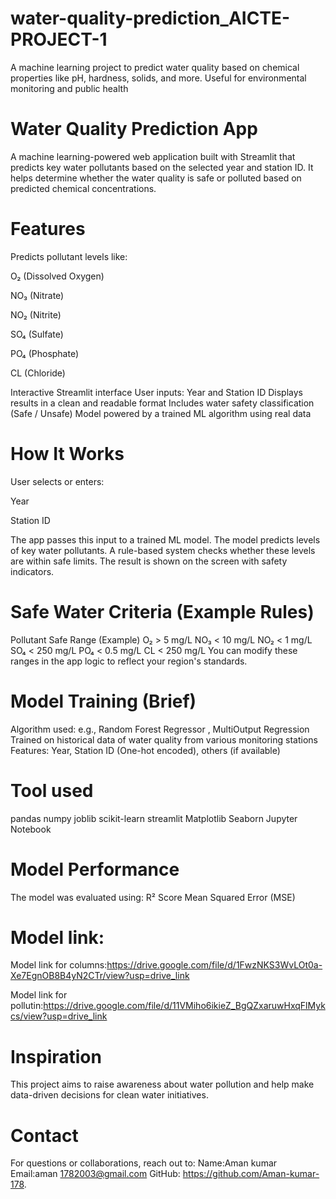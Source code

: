 # water-quality-prediction_AICTE-PROJECT-1
A machine learning project to predict water quality based on chemical properties like pH, hardness, solids, and more. Useful for environmental monitoring and public health

# Water Quality Prediction App
A machine learning-powered web application built with Streamlit that predicts key water pollutants based on the selected year and station ID. It helps determine whether the water quality is safe or polluted based on predicted chemical concentrations.

# Features
Predicts pollutant levels like:

O₂ (Dissolved Oxygen)

NO₃ (Nitrate)

NO₂ (Nitrite)

SO₄ (Sulfate)

PO₄ (Phosphate)

CL (Chloride)

Interactive Streamlit interface
User inputs: Year and Station ID
Displays results in a clean and readable format
Includes water safety classification (Safe / Unsafe)
Model powered by a trained ML algorithm using real data

 # How It Works
User selects or enters:

Year

Station ID

The app passes this input to a trained ML model.
The model predicts levels of key water pollutants.
A rule-based system checks whether these levels are within safe limits.
The result is shown on the screen with safety indicators.

 # Safe Water Criteria (Example Rules)
Pollutant	Safe Range (Example)
O₂	> 5 mg/L
NO₃	< 10 mg/L
NO₂	< 1 mg/L
SO₄	< 250 mg/L
PO₄	< 0.5 mg/L
CL	< 250 mg/L
You can modify these ranges in the app logic to reflect your region's standards.

 # Model Training (Brief)
Algorithm used: e.g., Random Forest Regressor , MultiOutput Regression
Trained on historical data of water quality from various monitoring stations
Features: Year, Station ID (One-hot encoded), others (if available)

# Tool used
pandas
numpy
joblib
scikit-learn
streamlit
Matplotlib
Seaborn
Jupyter Notebook
 # Model Performance
The model was evaluated using:
R² Score
Mean Squared Error (MSE)
# Model link:
Model link for columns:https://drive.google.com/file/d/1FwzNKS3WvLOt0a-Xe7EgnOB8B4yN2CTr/view?usp=drive_link

Model link for pollutin:https://drive.google.com/file/d/11VMiho6ikieZ_BgQZxaruwHxqFlMykcs/view?usp=drive_link

 # Inspiration
This project aims to raise awareness about water pollution and help make data-driven decisions for clean water initiatives.

# Contact
For questions or collaborations, reach out to:
Name:Aman kumar
Email:aman 1782003@gmail.com
GitHub: https://github.com/Aman-kumar-178.

